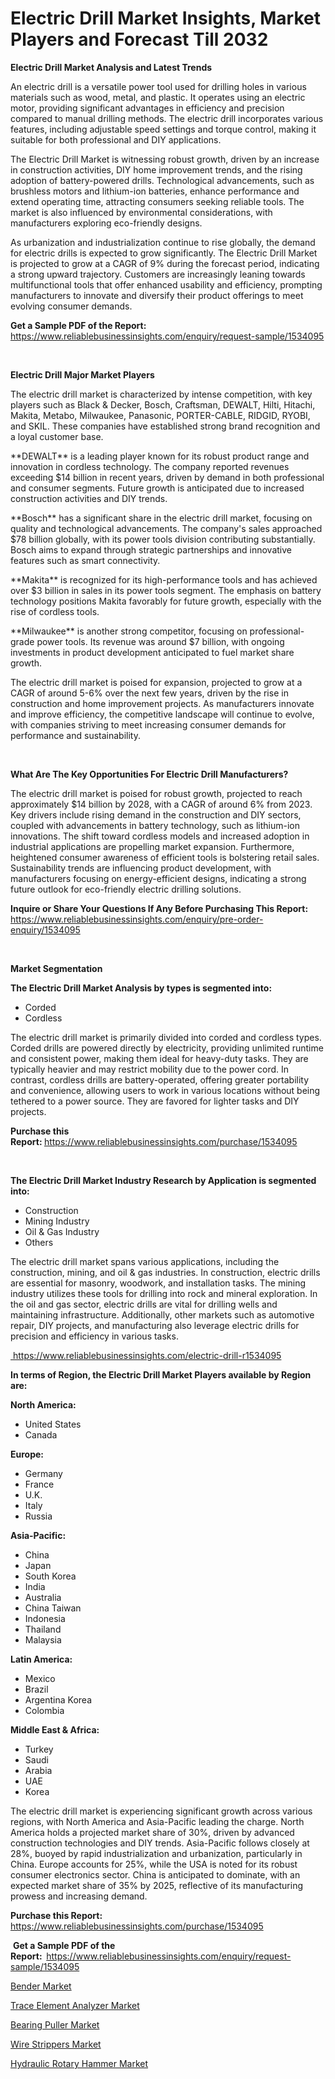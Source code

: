 <p><h1>Electric Drill Market Insights, Market Players and Forecast Till 2032</h1></p><p><strong>Electric Drill Market Analysis and Latest Trends</strong></p>
<p><p>An electric drill is a versatile power tool used for drilling holes in various materials such as wood, metal, and plastic. It operates using an electric motor, providing significant advantages in efficiency and precision compared to manual drilling methods. The electric drill incorporates various features, including adjustable speed settings and torque control, making it suitable for both professional and DIY applications.</p><p>The Electric Drill Market is witnessing robust growth, driven by an increase in construction activities, DIY home improvement trends, and the rising adoption of battery-powered drills. Technological advancements, such as brushless motors and lithium-ion batteries, enhance performance and extend operating time, attracting consumers seeking reliable tools. The market is also influenced by environmental considerations, with manufacturers exploring eco-friendly designs.</p><p>As urbanization and industrialization continue to rise globally, the demand for electric drills is expected to grow significantly. The Electric Drill Market is projected to grow at a CAGR of 9% during the forecast period, indicating a strong upward trajectory. Customers are increasingly leaning towards multifunctional tools that offer enhanced usability and efficiency, prompting manufacturers to innovate and diversify their product offerings to meet evolving consumer demands.</p></p>
<p><strong>Get a Sample PDF of the Report:&nbsp;</strong> <a href="https://www.reliablebusinessinsights.com/enquiry/request-sample/1534095?utm_campaign=1119&utm_medium=2&utm_source=Github&utm_content=ia&utm_term=17022025&utm_id=electric-drill">https://www.reliablebusinessinsights.com/enquiry/request-sample/1534095</a></p>
<p>&nbsp;</p>
<p><strong>Electric Drill Major Market Players</strong></p>
<p><p>The electric drill market is characterized by intense competition, with key players such as Black & Decker, Bosch, Craftsman, DEWALT, Hilti, Hitachi, Makita, Metabo, Milwaukee, Panasonic, PORTER-CABLE, RIDGID, RYOBI, and SKIL. These companies have established strong brand recognition and a loyal customer base.</p><p>**DEWALT** is a leading player known for its robust product range and innovation in cordless technology. The company reported revenues exceeding $14 billion in recent years, driven by demand in both professional and consumer segments. Future growth is anticipated due to increased construction activities and DIY trends.</p><p>**Bosch** has a significant share in the electric drill market, focusing on quality and technological advancements. The company's sales approached $78 billion globally, with its power tools division contributing substantially. Bosch aims to expand through strategic partnerships and innovative features such as smart connectivity.</p><p>**Makita** is recognized for its high-performance tools and has achieved over $3 billion in sales in its power tools segment. The emphasis on battery technology positions Makita favorably for future growth, especially with the rise of cordless tools.</p><p>**Milwaukee** is another strong competitor, focusing on professional-grade power tools. Its revenue was around $7 billion, with ongoing investments in product development anticipated to fuel market share growth.</p><p>The electric drill market is poised for expansion, projected to grow at a CAGR of around 5-6% over the next few years, driven by the rise in construction and home improvement projects. As manufacturers innovate and improve efficiency, the competitive landscape will continue to evolve, with companies striving to meet increasing consumer demands for performance and sustainability.</p></p>
<p>&nbsp;</p>
<p><strong>What Are The Key Opportunities For Electric Drill Manufacturers?</strong></p>
<p><p>The electric drill market is poised for robust growth, projected to reach approximately $14 billion by 2028, with a CAGR of around 6% from 2023. Key drivers include rising demand in the construction and DIY sectors, coupled with advancements in battery technology, such as lithium-ion innovations. The shift toward cordless models and increased adoption in industrial applications are propelling market expansion. Furthermore, heightened consumer awareness of efficient tools is bolstering retail sales. Sustainability trends are influencing product development, with manufacturers focusing on energy-efficient designs, indicating a strong future outlook for eco-friendly electric drilling solutions.</p></p>
<p><strong>Inquire or Share Your Questions If Any Before Purchasing This Report:</strong> <a href="https://www.reliablebusinessinsights.com/enquiry/pre-order-enquiry/1534095?utm_campaign=1119&utm_medium=2&utm_source=Github&utm_content=ia&utm_term=17022025&utm_id=electric-drill">https://www.reliablebusinessinsights.com/enquiry/pre-order-enquiry/1534095</a></p>
<p>&nbsp;</p>
<p><strong>Market Segmentation</strong></p>
<p><strong>The Electric Drill Market Analysis by types is segmented into:</strong></p>
<p><ul><li>Corded</li><li>Cordless</li></ul></p>
<p><p>The electric drill market is primarily divided into corded and cordless types. Corded drills are powered directly by electricity, providing unlimited runtime and consistent power, making them ideal for heavy-duty tasks. They are typically heavier and may restrict mobility due to the power cord. In contrast, cordless drills are battery-operated, offering greater portability and convenience, allowing users to work in various locations without being tethered to a power source. They are favored for lighter tasks and DIY projects.</p></p>
<p><strong>Purchase this Report:&nbsp;</strong><a href="https://www.reliablebusinessinsights.com/purchase/1534095?utm_campaign=1119&utm_medium=2&utm_source=Github&utm_content=ia&utm_term=17022025&utm_id=electric-drill">https://www.reliablebusinessinsights.com/purchase/1534095</a></p>
<p>&nbsp;</p>
<p><strong>The Electric Drill Market Industry Research by Application is segmented into:</strong></p>
<p><ul><li>Construction</li><li>Mining Industry</li><li>Oil & Gas Industry</li><li>Others</li></ul></p>
<p><p>The electric drill market spans various applications, including the construction, mining, and oil & gas industries. In construction, electric drills are essential for masonry, woodwork, and installation tasks. The mining industry utilizes these tools for drilling into rock and mineral exploration. In the oil and gas sector, electric drills are vital for drilling wells and maintaining infrastructure. Additionally, other markets such as automotive repair, DIY projects, and manufacturing also leverage electric drills for precision and efficiency in various tasks.</p></p>
<p><a href="https://www.reliablebusinessinsights.com/electric-drill-r1534095?utm_campaign=1119&utm_medium=2&utm_source=Github&utm_content=ia&utm_term=17022025&utm_id=electric-drill">&nbsp;https://www.reliablebusinessinsights.com/electric-drill-r1534095</a></p>
<p><strong>In terms of Region, the Electric Drill Market Players available by Region are:</strong></p>
<p>
    <p> <strong> North America: </strong>
        <ul>
            <li>United States</li>
            <li>Canada</li>
        </ul>
        </p> 
    <p> <strong> Europe: </strong>
        <ul>
            <li>Germany</li>
            <li>France</li>
            <li>U.K.</li>
            <li>Italy</li>
            <li>Russia</li>
        </ul>
        </p> 
    <p> <strong> Asia-Pacific: </strong>
        <ul>
            <li>China</li>
            <li>Japan</li>
            <li>South Korea</li>
            <li>India</li>
            <li>Australia</li>
            <li>China Taiwan</li>
            <li>Indonesia</li>
            <li>Thailand</li>
            <li>Malaysia</li>
        </ul>
        </p> 
    <p> <strong> Latin America: </strong>
        <ul>
            <li>Mexico</li>
            <li>Brazil</li>
            <li>Argentina Korea</li>
            <li>Colombia</li>
        </ul>
        </p> 
    <p> <strong> Middle East & Africa: </strong>
        <ul>
            <li>Turkey</li>
            <li>Saudi</li>
            <li>Arabia</li>
            <li>UAE</li>
            <li>Korea</li>
        </ul>
    </p>
    </p>
<p><p>The electric drill market is experiencing significant growth across various regions, with North America and Asia-Pacific leading the charge. North America holds a projected market share of 30%, driven by advanced construction technologies and DIY trends. Asia-Pacific follows closely at 28%, buoyed by rapid industrialization and urbanization, particularly in China. Europe accounts for 25%, while the USA is noted for its robust consumer electronics sector. China is anticipated to dominate, with an expected market share of 35% by 2025, reflective of its manufacturing prowess and increasing demand.</p></p>
<p><strong>Purchase this Report: </strong><a href="https://www.reliablebusinessinsights.com/purchase/1534095?utm_campaign=1119&utm_medium=2&utm_source=Github&utm_content=ia&utm_term=17022025&utm_id=electric-drill">https://www.reliablebusinessinsights.com/purchase/1534095</a></p>
<p>&nbsp;<strong>Get a Sample PDF of the Report:&nbsp;&nbsp;</strong><a href="https://www.reliablebusinessinsights.com/enquiry/request-sample/1534095?utm_campaign=1119&utm_medium=2&utm_source=Github&utm_content=ia&utm_term=17022025&utm_id=electric-drill">https://www.reliablebusinessinsights.com/enquiry/request-sample/1534095</a></p>
<p><strong></strong></p>
<p><p><a href="https://github.com/achuoheatly/Market-Research-Report-List-1/blob/main/bender-market.md?utm_campaign=1119&utm_medium=2&utm_source=Github&utm_content=ia&utm_term=17022025&utm_id=electric-drill">Bender Market</a></p><p><a href="https://github.com/tandiapannas/Market-Research-Report-List-1/blob/main/trace-element-analyzer-market.md?utm_campaign=1119&utm_medium=2&utm_source=Github&utm_content=ia&utm_term=17022025&utm_id=electric-drill">Trace Element Analyzer Market</a></p><p><a href="https://github.com/azorrotutus/Market-Research-Report-List-1/blob/main/bearing-puller-market.md?utm_campaign=1119&utm_medium=2&utm_source=Github&utm_content=ia&utm_term=17022025&utm_id=electric-drill">Bearing Puller Market</a></p><p><a href="https://github.com/lynlynyusay/Market-Research-Report-List-1/blob/main/wire-strippers-market.md?utm_campaign=1119&utm_medium=2&utm_source=Github&utm_content=ia&utm_term=17022025&utm_id=electric-drill">Wire Strippers Market</a></p><p><a href="https://github.com/spoorsusama/Market-Research-Report-List-1/blob/main/hydraulic-rotary-hammer-market.md?utm_campaign=1119&utm_medium=2&utm_source=Github&utm_content=ia&utm_term=17022025&utm_id=electric-drill">Hydraulic Rotary Hammer Market</a></p></p>